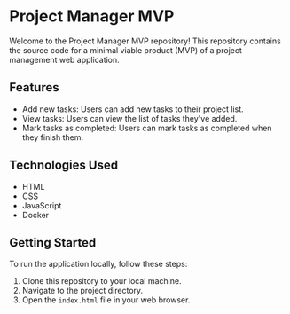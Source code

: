 # Project Manager MVP

Welcome to the Project Manager MVP repository! This repository contains the source code for a minimal viable product (MVP) of a project management web application.

## Features

- Add new tasks: Users can add new tasks to their project list.
- View tasks: Users can view the list of tasks they've added.
- Mark tasks as completed: Users can mark tasks as completed when they finish them.

## Technologies Used

- HTML
- CSS
- JavaScript
- Docker

## Getting Started

To run the application locally, follow these steps:

1. Clone this repository to your local machine.
2. Navigate to the project directory.
3. Open the `index.html` file in your web browser.
